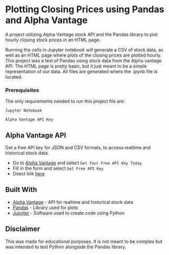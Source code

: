 # Plotting Closing Prices using Pandas and Alpha Vantage
A project utilizing Alpha Vantage stock API and the Pandas library to plot hourly closing stock prices in an HTML page. 

Running the cells in Jupyter notebook will generate a CSV of stock data, as well as an HTML page where plots of the closing prices are plotted hourly. This project was a test of Pandas using stock data from the Alpha vantage API. The HTML page is pretty basic, but it just meant to be a simple representation of our data. All files are generated where the .ipynb file is located. 

### Prerequisites
The only requirements needed to run this project file are:
```
Jupyter Notebook
```
```
Alpha Vantage API Key
```
## Alpha Vantage API
Get a free API key for JSON and CSV formats, to access realtime and historical stock data.
* Go to [Alpha Vantage](https://www.alphavantage.co/) and select ```Get Your Free API Key Today```
* Fill in the form and select ```Get Free API Key```
* Direct link [here](https://www.alphavantage.co/support/#api-key)

## Built With
* [Alpha Vantage](https://www.alphavantage.co/) - API for realtime and historical stock data
* [Pandas](https://pandas.pydata.org/) - Library used for plots
* [Jupyter](https://jupyter.org/) - Software used to create code using Python

## Disclaimer
This was made for educational purposes. It is not meant to be complex but was intended to test Python alongside the Pandas library.
